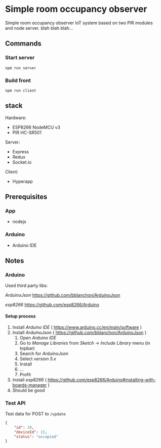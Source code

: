 # Simple room occupancy observer

Simple room occupancy observer IoT system based on two PIR modules and node server.
blah blah blah...

## Commands

### Start server

`npm run server`

### Build front

`npm run client`

## stack

Hardware:

-   ESP8266 NodeMCU v3
-   PIR HC-SR501

Server:

-   Express
-   Redux
-   Socket.io

Client:

-   Hyperapp

## Prerequisites

### App

-   nodejs

### Arduino

-   Arduino IDE

## Notes

### Arduino

Used third party libs:

_ArduinoJson_ https://github.com/bblanchon/ArduinoJson

_esp8266_ https://github.com/esp8266/Arduino

#### Setup process

1.  Install _Arduino IDE_ ( https://www.arduino.cc/en/main/software )
2.  Install _ArduinoJson_ ( https://github.com/bblanchon/ArduinoJson )
    1.  Open _Arduino IDE_
    2.  Go to _Manage Libraries_ from _Sketch_ -> _Include Library_ menu (in topbar)
    3.  Search for _ArduinoJson_
    4.  Select _version 5.x_
    5.  Install
    6.  ...
    7.  Profit
3.  Install _esp8266_ ( https://github.com/esp8266/Arduino#installing-with-boards-manager )
4.  Should be good

### Test API

Test data for POST to `/update`

```json
{
    "id": 10,
    "deviceId": 15,
    "status": "occupied"
}
```
